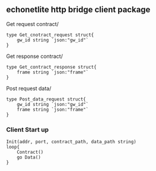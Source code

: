 ## echonetlite http bridge client package

Get request contract/

```
type Get_cnotract_request struct{
    gw_id string `json:"gw_id"`
}
```

Get response contract/

```
type Get_contract_response struct{
    frame string `json:"frame"`
}
```

Post request data/

```
type Post_data_request struct{
    gw_id string `json:"gw_id"`
    frame string `json:"frame"`
}
```

### Client Start up

```
Init(addr, port, contract_path, data_path string)
loop{
    Contract()
    go Data()
}
```

